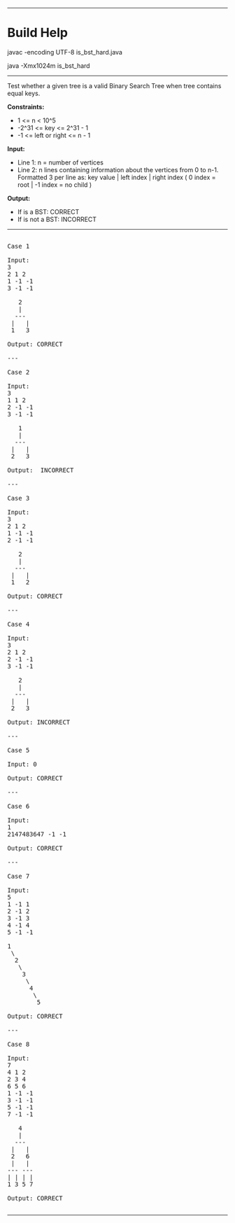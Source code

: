 
***

# Build Help

javac -encoding UTF-8 is_bst_hard.java

java -Xmx1024m is_bst_hard

***

Test whether a given tree is a valid Binary Search Tree when tree contains equal keys.

**Constraints:** 

  *  1 <= n < 10^5
  *  -2^31 <= key <= 2^31 - 1
  * -1 <= left or right <= n - 1

**Input:**  

  * Line 1: n = number of vertices
  * Line 2: n lines containing information 
          about the vertices from 0 to n-1.
          Formatted 3 per line as: 
            key value | left index | right index
            ( 0 index = root | -1 index = no child )

**Output:**

  * If is a BST:      CORRECT
  * If is not a BST:  INCORRECT

***

<pre>

Case 1

Input:
3
2 1 2
1 -1 -1
3 -1 -1

   2
   |
  --- 
 |   |
 1   3

Output: CORRECT

---

Case 2

Input: 
3
1 1 2
2 -1 -1
3 -1 -1

   1
   |
  --- 
 |   |
 2   3

Output:  INCORRECT

---

Case 3

Input:
3
2 1 2
1 -1 -1
2 -1 -1

   2
   |
  --- 
 |   |
 1   2

Output: CORRECT

---

Case 4

Input:
3
2 1 2
2 -1 -1
3 -1 -1

   2
   |
  --- 
 |   |
 2   3

Output: INCORRECT

---

Case 5

Input: 0

Output: CORRECT

---

Case 6

Input: 
1
2147483647 -1 -1

Output: CORRECT

---

Case 7

Input: 
5
1 -1 1
2 -1 2
3 -1 3
4 -1 4
5 -1 -1

1
 \
  2
   \
    3
     \
      4
       \
        5

Output: CORRECT

---

Case 8

Input: 
7
4 1 2
2 3 4
6 5 6
1 -1 -1
3 -1 -1
5 -1 -1
7 -1 -1

   4
   |
  --- 
 |   |
 2   6
 |   |
--- ---
| | | |
1 3 5 7 

Output: CORRECT

</pre>

***


